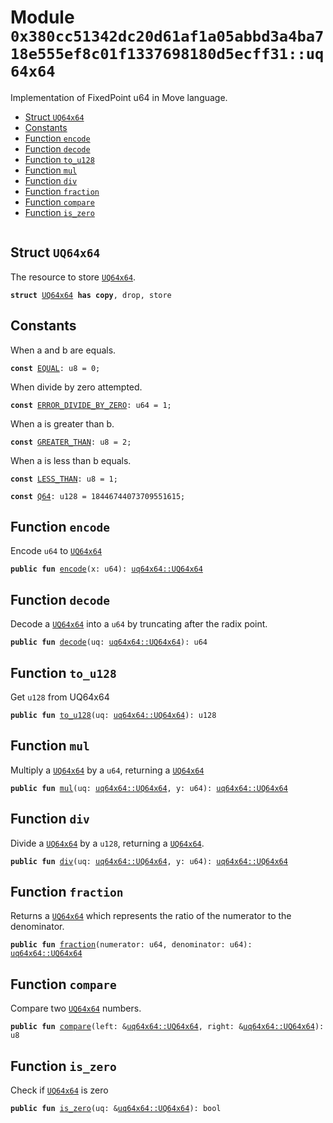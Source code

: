 
<a id="0x380cc51342dc20d61af1a05abbd3a4ba718e555ef8c01f1337698180d5ecff31_uq64x64"></a>

# Module `0x380cc51342dc20d61af1a05abbd3a4ba718e555ef8c01f1337698180d5ecff31::uq64x64`

Implementation of FixedPoint u64 in Move language.


-  [Struct `UQ64x64`](#0x380cc51342dc20d61af1a05abbd3a4ba718e555ef8c01f1337698180d5ecff31_uq64x64_UQ64x64)
-  [Constants](#@Constants_0)
-  [Function `encode`](#0x380cc51342dc20d61af1a05abbd3a4ba718e555ef8c01f1337698180d5ecff31_uq64x64_encode)
-  [Function `decode`](#0x380cc51342dc20d61af1a05abbd3a4ba718e555ef8c01f1337698180d5ecff31_uq64x64_decode)
-  [Function `to_u128`](#0x380cc51342dc20d61af1a05abbd3a4ba718e555ef8c01f1337698180d5ecff31_uq64x64_to_u128)
-  [Function `mul`](#0x380cc51342dc20d61af1a05abbd3a4ba718e555ef8c01f1337698180d5ecff31_uq64x64_mul)
-  [Function `div`](#0x380cc51342dc20d61af1a05abbd3a4ba718e555ef8c01f1337698180d5ecff31_uq64x64_div)
-  [Function `fraction`](#0x380cc51342dc20d61af1a05abbd3a4ba718e555ef8c01f1337698180d5ecff31_uq64x64_fraction)
-  [Function `compare`](#0x380cc51342dc20d61af1a05abbd3a4ba718e555ef8c01f1337698180d5ecff31_uq64x64_compare)
-  [Function `is_zero`](#0x380cc51342dc20d61af1a05abbd3a4ba718e555ef8c01f1337698180d5ecff31_uq64x64_is_zero)


<pre><code></code></pre>



<a id="0x380cc51342dc20d61af1a05abbd3a4ba718e555ef8c01f1337698180d5ecff31_uq64x64_UQ64x64"></a>

## Struct `UQ64x64`

The resource to store <code><a href="uq64x64.md#0x380cc51342dc20d61af1a05abbd3a4ba718e555ef8c01f1337698180d5ecff31_uq64x64_UQ64x64">UQ64x64</a></code>.


<pre><code><b>struct</b> <a href="uq64x64.md#0x380cc51342dc20d61af1a05abbd3a4ba718e555ef8c01f1337698180d5ecff31_uq64x64_UQ64x64">UQ64x64</a> <b>has</b> <b>copy</b>, drop, store
</code></pre>



<a id="@Constants_0"></a>

## Constants


<a id="0x380cc51342dc20d61af1a05abbd3a4ba718e555ef8c01f1337698180d5ecff31_uq64x64_EQUAL"></a>

When a and b are equals.


<pre><code><b>const</b> <a href="uq64x64.md#0x380cc51342dc20d61af1a05abbd3a4ba718e555ef8c01f1337698180d5ecff31_uq64x64_EQUAL">EQUAL</a>: u8 = 0;
</code></pre>



<a id="0x380cc51342dc20d61af1a05abbd3a4ba718e555ef8c01f1337698180d5ecff31_uq64x64_ERROR_DIVIDE_BY_ZERO"></a>

When divide by zero attempted.


<pre><code><b>const</b> <a href="uq64x64.md#0x380cc51342dc20d61af1a05abbd3a4ba718e555ef8c01f1337698180d5ecff31_uq64x64_ERROR_DIVIDE_BY_ZERO">ERROR_DIVIDE_BY_ZERO</a>: u64 = 1;
</code></pre>



<a id="0x380cc51342dc20d61af1a05abbd3a4ba718e555ef8c01f1337698180d5ecff31_uq64x64_GREATER_THAN"></a>

When a is greater than b.


<pre><code><b>const</b> <a href="uq64x64.md#0x380cc51342dc20d61af1a05abbd3a4ba718e555ef8c01f1337698180d5ecff31_uq64x64_GREATER_THAN">GREATER_THAN</a>: u8 = 2;
</code></pre>



<a id="0x380cc51342dc20d61af1a05abbd3a4ba718e555ef8c01f1337698180d5ecff31_uq64x64_LESS_THAN"></a>

When a is less than b equals.


<pre><code><b>const</b> <a href="uq64x64.md#0x380cc51342dc20d61af1a05abbd3a4ba718e555ef8c01f1337698180d5ecff31_uq64x64_LESS_THAN">LESS_THAN</a>: u8 = 1;
</code></pre>



<a id="0x380cc51342dc20d61af1a05abbd3a4ba718e555ef8c01f1337698180d5ecff31_uq64x64_Q64"></a>



<pre><code><b>const</b> <a href="uq64x64.md#0x380cc51342dc20d61af1a05abbd3a4ba718e555ef8c01f1337698180d5ecff31_uq64x64_Q64">Q64</a>: u128 = 18446744073709551615;
</code></pre>



<a id="0x380cc51342dc20d61af1a05abbd3a4ba718e555ef8c01f1337698180d5ecff31_uq64x64_encode"></a>

## Function `encode`

Encode <code>u64</code> to <code><a href="uq64x64.md#0x380cc51342dc20d61af1a05abbd3a4ba718e555ef8c01f1337698180d5ecff31_uq64x64_UQ64x64">UQ64x64</a></code>


<pre><code><b>public</b> <b>fun</b> <a href="uq64x64.md#0x380cc51342dc20d61af1a05abbd3a4ba718e555ef8c01f1337698180d5ecff31_uq64x64_encode">encode</a>(x: u64): <a href="uq64x64.md#0x380cc51342dc20d61af1a05abbd3a4ba718e555ef8c01f1337698180d5ecff31_uq64x64_UQ64x64">uq64x64::UQ64x64</a>
</code></pre>



<a id="0x380cc51342dc20d61af1a05abbd3a4ba718e555ef8c01f1337698180d5ecff31_uq64x64_decode"></a>

## Function `decode`

Decode a <code><a href="uq64x64.md#0x380cc51342dc20d61af1a05abbd3a4ba718e555ef8c01f1337698180d5ecff31_uq64x64_UQ64x64">UQ64x64</a></code> into a <code>u64</code> by truncating after the radix point.


<pre><code><b>public</b> <b>fun</b> <a href="uq64x64.md#0x380cc51342dc20d61af1a05abbd3a4ba718e555ef8c01f1337698180d5ecff31_uq64x64_decode">decode</a>(uq: <a href="uq64x64.md#0x380cc51342dc20d61af1a05abbd3a4ba718e555ef8c01f1337698180d5ecff31_uq64x64_UQ64x64">uq64x64::UQ64x64</a>): u64
</code></pre>



<a id="0x380cc51342dc20d61af1a05abbd3a4ba718e555ef8c01f1337698180d5ecff31_uq64x64_to_u128"></a>

## Function `to_u128`

Get <code>u128</code> from UQ64x64


<pre><code><b>public</b> <b>fun</b> <a href="uq64x64.md#0x380cc51342dc20d61af1a05abbd3a4ba718e555ef8c01f1337698180d5ecff31_uq64x64_to_u128">to_u128</a>(uq: <a href="uq64x64.md#0x380cc51342dc20d61af1a05abbd3a4ba718e555ef8c01f1337698180d5ecff31_uq64x64_UQ64x64">uq64x64::UQ64x64</a>): u128
</code></pre>



<a id="0x380cc51342dc20d61af1a05abbd3a4ba718e555ef8c01f1337698180d5ecff31_uq64x64_mul"></a>

## Function `mul`

Multiply a <code><a href="uq64x64.md#0x380cc51342dc20d61af1a05abbd3a4ba718e555ef8c01f1337698180d5ecff31_uq64x64_UQ64x64">UQ64x64</a></code> by a <code>u64</code>, returning a <code><a href="uq64x64.md#0x380cc51342dc20d61af1a05abbd3a4ba718e555ef8c01f1337698180d5ecff31_uq64x64_UQ64x64">UQ64x64</a></code>


<pre><code><b>public</b> <b>fun</b> <a href="uq64x64.md#0x380cc51342dc20d61af1a05abbd3a4ba718e555ef8c01f1337698180d5ecff31_uq64x64_mul">mul</a>(uq: <a href="uq64x64.md#0x380cc51342dc20d61af1a05abbd3a4ba718e555ef8c01f1337698180d5ecff31_uq64x64_UQ64x64">uq64x64::UQ64x64</a>, y: u64): <a href="uq64x64.md#0x380cc51342dc20d61af1a05abbd3a4ba718e555ef8c01f1337698180d5ecff31_uq64x64_UQ64x64">uq64x64::UQ64x64</a>
</code></pre>



<a id="0x380cc51342dc20d61af1a05abbd3a4ba718e555ef8c01f1337698180d5ecff31_uq64x64_div"></a>

## Function `div`

Divide a <code><a href="uq64x64.md#0x380cc51342dc20d61af1a05abbd3a4ba718e555ef8c01f1337698180d5ecff31_uq64x64_UQ64x64">UQ64x64</a></code> by a <code>u128</code>, returning a <code><a href="uq64x64.md#0x380cc51342dc20d61af1a05abbd3a4ba718e555ef8c01f1337698180d5ecff31_uq64x64_UQ64x64">UQ64x64</a></code>.


<pre><code><b>public</b> <b>fun</b> <a href="uq64x64.md#0x380cc51342dc20d61af1a05abbd3a4ba718e555ef8c01f1337698180d5ecff31_uq64x64_div">div</a>(uq: <a href="uq64x64.md#0x380cc51342dc20d61af1a05abbd3a4ba718e555ef8c01f1337698180d5ecff31_uq64x64_UQ64x64">uq64x64::UQ64x64</a>, y: u64): <a href="uq64x64.md#0x380cc51342dc20d61af1a05abbd3a4ba718e555ef8c01f1337698180d5ecff31_uq64x64_UQ64x64">uq64x64::UQ64x64</a>
</code></pre>



<a id="0x380cc51342dc20d61af1a05abbd3a4ba718e555ef8c01f1337698180d5ecff31_uq64x64_fraction"></a>

## Function `fraction`

Returns a <code><a href="uq64x64.md#0x380cc51342dc20d61af1a05abbd3a4ba718e555ef8c01f1337698180d5ecff31_uq64x64_UQ64x64">UQ64x64</a></code> which represents the ratio of the numerator to the denominator.


<pre><code><b>public</b> <b>fun</b> <a href="uq64x64.md#0x380cc51342dc20d61af1a05abbd3a4ba718e555ef8c01f1337698180d5ecff31_uq64x64_fraction">fraction</a>(numerator: u64, denominator: u64): <a href="uq64x64.md#0x380cc51342dc20d61af1a05abbd3a4ba718e555ef8c01f1337698180d5ecff31_uq64x64_UQ64x64">uq64x64::UQ64x64</a>
</code></pre>



<a id="0x380cc51342dc20d61af1a05abbd3a4ba718e555ef8c01f1337698180d5ecff31_uq64x64_compare"></a>

## Function `compare`

Compare two <code><a href="uq64x64.md#0x380cc51342dc20d61af1a05abbd3a4ba718e555ef8c01f1337698180d5ecff31_uq64x64_UQ64x64">UQ64x64</a></code> numbers.


<pre><code><b>public</b> <b>fun</b> <a href="uq64x64.md#0x380cc51342dc20d61af1a05abbd3a4ba718e555ef8c01f1337698180d5ecff31_uq64x64_compare">compare</a>(left: &<a href="uq64x64.md#0x380cc51342dc20d61af1a05abbd3a4ba718e555ef8c01f1337698180d5ecff31_uq64x64_UQ64x64">uq64x64::UQ64x64</a>, right: &<a href="uq64x64.md#0x380cc51342dc20d61af1a05abbd3a4ba718e555ef8c01f1337698180d5ecff31_uq64x64_UQ64x64">uq64x64::UQ64x64</a>): u8
</code></pre>



<a id="0x380cc51342dc20d61af1a05abbd3a4ba718e555ef8c01f1337698180d5ecff31_uq64x64_is_zero"></a>

## Function `is_zero`

Check if <code><a href="uq64x64.md#0x380cc51342dc20d61af1a05abbd3a4ba718e555ef8c01f1337698180d5ecff31_uq64x64_UQ64x64">UQ64x64</a></code> is zero


<pre><code><b>public</b> <b>fun</b> <a href="uq64x64.md#0x380cc51342dc20d61af1a05abbd3a4ba718e555ef8c01f1337698180d5ecff31_uq64x64_is_zero">is_zero</a>(uq: &<a href="uq64x64.md#0x380cc51342dc20d61af1a05abbd3a4ba718e555ef8c01f1337698180d5ecff31_uq64x64_UQ64x64">uq64x64::UQ64x64</a>): bool
</code></pre>
